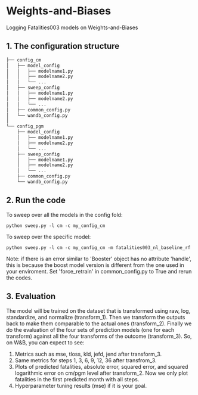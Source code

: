 # Weights-and-Biases
Logging Fatalities003 models on Weights-and-Biases

## 1. The configuration structure
```bash config folder structure
├── config_cm
│   ├── model_config
│   │   ├── modelname1.py
│   │   ├── modelname2.py
│   │   └── ...
│   ├── sweep_config
│   │   ├── modelname1.py
│   │   ├── modelname2.py
│   │   └── ...
│   ├── common_config.py
│   └── wandb_config.py
│ 
└── config_pgm
    ├── model_config
    │   ├── modelname1.py
    │   ├── modelname2.py
    │   └── ...
    ├── sweep_config
    │   ├── modelname1.py
    │   ├── modelname2.py
    │   └── ...
    ├── common_config.py
    └── wandb_config.py
```

## 2. Run the code
To sweep over all the models in the config fold: 
```console
python sweep.py -l cm -c my_config_cm
```
To sweep over the specific model: 
```console
python sweep.py -l cm -c my_config_cm -m fatalities003_nl_baseline_rf
```

Note: if there is an error similar to 'Booster' object has no attribute 'handle', this is because the boost model version is different from the one used in your enviroment. Set 'force_retrain' in common_config.py to True and rerun the codes.


## 3. Evaluation
The model will be trained on the dataset that is transformed using raw, log, standardize, and normalize (transform_1). Then we transform the outputs back to make them comparable to the actual ones (transform_2). Finally we do the evaluation of the four sets of prediction models (one for each transform) against all the four transforms of the outcome (transform_3). So, on W&B, you can expect to see:
1. Metrics such as mse, tloss, kld, jefd, jend after transform_3.
2. Same metrics for steps 1, 3, 6, 9, 12, 36 after transfrom_3.
3. Plots of predicted fatalities, absolute error, squared error, and squared logarithmic error on cm/pgm level after transform_2. Now we only plot fatalities in the first predicted month with all steps.
4. Hyperparameter tuning results (mse) if it is your goal.